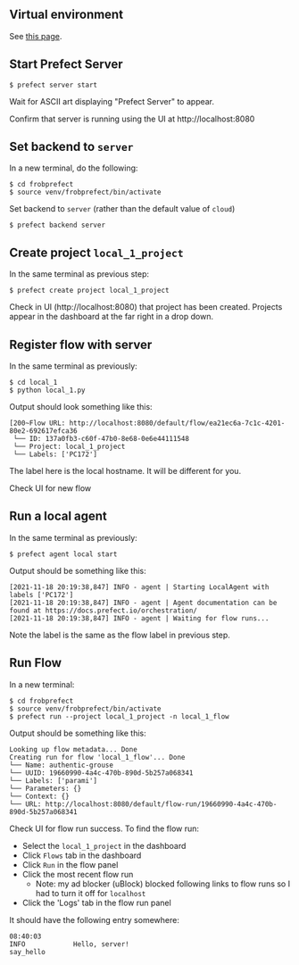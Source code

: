 Virtual environment
-------------------

See [this page](../readme.md).

Start Prefect Server
--------------------

```
$ prefect server start
```

Wait for ASCII art displaying "Prefect Server" to appear.

Confirm that server is running using the UI at http://localhost:8080

Set backend to `server`
----------------------

In a new terminal, do the following:

```
$ cd frobprefect
$ source venv/frobprefect/bin/activate
```

Set backend to `server` (rather than the default value of `cloud`)

```
$ prefect backend server
```

Create project `local_1_project`
--------------------------------

In the same terminal as previous step:

```
$ prefect create project local_1_project
```

Check in UI (http://localhost:8080) that project has been created. Projects
appear in the dashboard at the far right in a drop down.

Register flow with server
-------------------------

In the same terminal as previously:

```
$ cd local_1
$ python local_1.py
```
Output should look something like this:
```
[200~Flow URL: http://localhost:8080/default/flow/ea21ec6a-7c1c-4201-80e2-692617efca36
 └── ID: 137a0fb3-c60f-47b0-8e68-0e6e44111548
 └── Project: local_1_project
 └── Labels: ['PC172']
```
The label here is the local hostname. It will be different for you.

Check UI for new flow

Run a local agent
-----------------

In the same terminal as previously:

```
$ prefect agent local start
```

Output should be something like this:

```
[2021-11-18 20:19:38,847] INFO - agent | Starting LocalAgent with labels ['PC172']
[2021-11-18 20:19:38,847] INFO - agent | Agent documentation can be found at https://docs.prefect.io/orchestration/
[2021-11-18 20:19:38,847] INFO - agent | Waiting for flow runs...
```
Note the label is the same as the flow label in previous step.

Run Flow
--------

In a new terminal:

```
$ cd frobprefect
$ source venv/frobprefect/bin/activate
$ prefect run --project local_1_project -n local_1_flow
```
Output should be something like this:
```
Looking up flow metadata... Done
Creating run for flow 'local_1_flow'... Done
└── Name: authentic-grouse
└── UUID: 19660990-4a4c-470b-890d-5b257a068341
└── Labels: ['parami']
└── Parameters: {}
└── Context: {}
└── URL: http://localhost:8080/default/flow-run/19660990-4a4c-470b-890d-5b257a068341
```

Check UI for flow run success. To find the flow run:
* Select the `local_1_project` in the dashboard
* Click `Flows` tab in the dashboard
* Click `Run` in the flow panel
* Click the most recent flow run
  * Note: my ad blocker (uBlock) blocked following links to
    flow runs so I had to turn it off for `localhost`
* Click the 'Logs' tab in the flow run panel

It should have the following entry somewhere:
```
08:40:03
INFO            Hello, server!
say_hello
```

